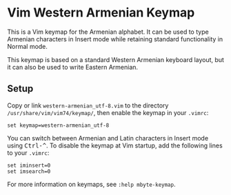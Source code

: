# Vim Western Armenian Keymap

This is a Vim keymap for the Armenian alphabet. It can be used to type Armenian
characters in Insert mode while retaining standard functionality in Normal
mode.

This keymap is based on a standard Western Armenian keyboard layout, but it can
also be used to write Eastern Armenian.

## Setup

Copy or link `western-armenian_utf-8.vim` to the directory
`/usr/share/vim/vim74/keymap/`, then enable the keymap in your `.vimrc`:

```vim
set keymap=western-armenian_utf-8
```

You can switch between Armenian and Latin characters in Insert mode using
<kbd>Ctrl-^</kbd>. To disable the keymap at Vim startup, add the following
lines to your `.vimrc`:

```vim
set iminsert=0
set imsearch=0
```

For more information on keymaps, see `:help mbyte-keymap`.
